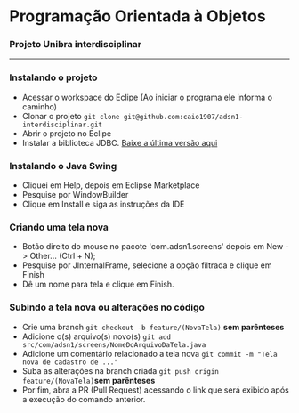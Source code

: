 # Programação Orientada à Objetos
### Projeto Unibra interdisciplinar
---
### Instalando o projeto
- Acessar o workspace do Eclipe (Ao iniciar o programa ele informa o caminho)
- Clonar o projeto ```git clone git@github.com:caio1907/adsn1-interdisciplinar.git```
- Abrir o projeto no Eclipe
- Instalar a biblioteca JDBC. [Baixe a última versão aqui](https://mvnrepository.com/artifact/org.xerial/sqlite-jdbc)

### Instalando o Java Swing
- Cliquei em Help, depois em Eclipse Marketplace
- Pesquise por WindowBuilder
- Clique em Install e siga as instruções da IDE

### Criando uma tela nova
- Botão direito do mouse no pacote 'com.adsn1.screens' depois em New -> Other... (Ctrl + N);
- Pesquise por JInternalFrame, selecione a opção filtrada e clique em Finish
- Dê um nome para tela e clique em Finish.

### Subindo a tela nova ou alterações no código
- Crie uma branch ```git checkout -b feature/(NovaTela)``` **sem parênteses**
- Adicione o(s) arquivo(s) novo(s) ```git add src/com/adsn1/screens/NomeDoArquivoDaTela.java```
- Adicione um comentário relacionado a tela nova ```git commit -m "Tela nova de cadastro de ..."```
- Suba as alterações na branch criada ```git push origin feature/(NovaTela)```**sem parênteses**
- Por fim, abra a PR (Pull Request) acessando o link que será exibido após a execução do comando anterior.
